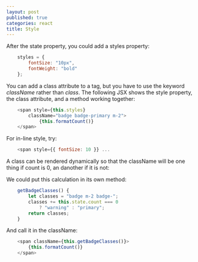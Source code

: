 ```yaml
---
layout: post
published: true
categories: react
title: Style 
---
```



After the state property, you could add a styles property: 

```javascript
    styles = {
        fontSize: "10px",
        fontWeight: "bold"
    };
```

You can add a class attribute to a tag, but you have to use the keyword *className* rather than *class*.   The following JSX shows the style property, the class attribute, and a method working together:  

```javascript
    <span style={this.styles} 
        className="badge badge-primary m-2">
            {this.formatCount()}
    </span>
```

For in-line style, try: 

```javascript
    <span style={{ fontSize: 10 }} ...
```

A class can be rendered dynamically so that the className will be one thing if count is 0, an danother if it is not: 

We could put this calculation in its own method: 

```javascript
    getBadgeClasses() {
        let classes = "badge m-2 badge-";
        classes += this.state.count === 0 
            ? "warning" : "primary";
        return classes;
    }
```

And call it in the className:  

```javascript
    <span className={this.getBadgeClasses()}>
        {this.formatCount()}
    </span>
```